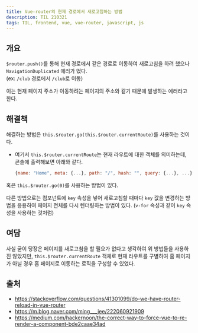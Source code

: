 ```yaml
---
title: Vue-router의 현재 경로에서 새로고침하는 방법
description: TIL 210321
tags: TIL, frontend, vue, vue-router, javascript, js
---
```


## 개요

`$router.push()`를 통해 현재 경로에서 같은 경로로 이동하여 새로고침을 하려 했으나 `NavigationDuplicated` 에러가 떴다.  
(ex: `/club` 경로에서 `/club`로 이동)

이는 현재 페이지 주소가 이동하려는 페이지의 주소와 같기 때문에 발생하는 에러라고 한다.

## 해결책

해결하는 방법은 `this.$router.go(this.$router.currentRoute)`를 사용하는 것이다.
- 여기서 `this.$router.currentRoute`는 현재 라우트에 대한 객체를 의미하는데, 콘솔에 출력해보면 아래와 같다.
  ```js
  {name: "Home", meta: {...}, path: "/", hash: "", query: {...}, ...}
  ```

혹은 `this.$router.go(0)`를 사용하는 방법이 있다.

다른 방법으로는 컴포넌트에 `key` 속성을 넣어 새로고침할 때마다 `key` 값을 변경하는 방법을 응용하여 페이지 전체를 다시 렌더링하는 방법이 있다. (`v-for` 속성과 같이 `key` 속성을 사용하는 것처럼)

## 여담

사실 굳이 당장은 페이지를 새로고침을 할 필요가 없다고 생각하여 위 방법들을 사용하진 않았지만, `this.$router.currentRoute` 객체로 현재 라우트를 구별하여 홈 페이지가 아닐 경우 홈 페이지로 이동하는 로직을 구성할 수 있었다.

## 출처

- https://stackoverflow.com/questions/41301099/do-we-have-router-reload-in-vue-router
- https://m.blog.naver.com/ming___jee/222060921909
- https://medium.com/hackernoon/the-correct-way-to-force-vue-to-re-render-a-component-bde2caae34ad
